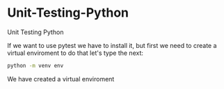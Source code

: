 # Unit-Testing-Python
Unit Testing Python

If we want to use pytest we have to install it, but first we need to create a virtual enviroment
to do that let's type the next:

```sh
python -m venv env
```

We have created a virtual enviroment


